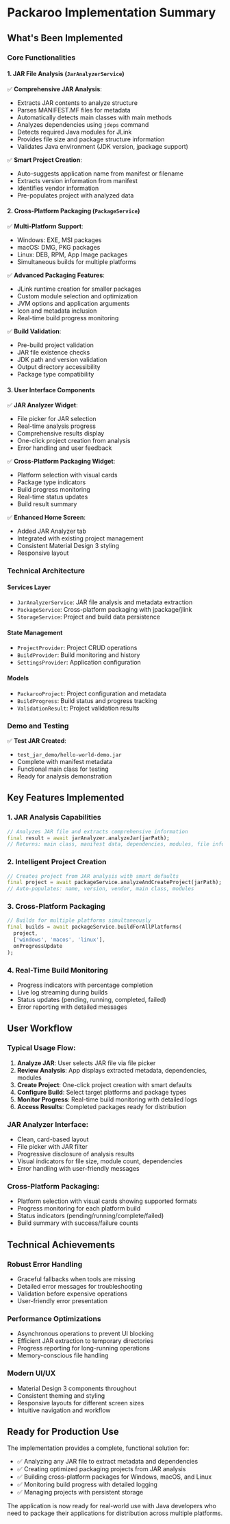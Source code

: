 # Packaroo Implementation Summary

## What's Been Implemented

### Core Functionalities

#### 1. JAR File Analysis (`JarAnalyzerService`)
✅ **Comprehensive JAR Analysis**:
- Extracts JAR contents to analyze structure
- Parses MANIFEST.MF files for metadata
- Automatically detects main classes with main methods
- Analyzes dependencies using `jdeps` command
- Detects required Java modules for JLink
- Provides file size and package structure information
- Validates Java environment (JDK version, jpackage support)

✅ **Smart Project Creation**:
- Auto-suggests application name from manifest or filename
- Extracts version information from manifest
- Identifies vendor information
- Pre-populates project with analyzed data

#### 2. Cross-Platform Packaging (`PackageService`)
✅ **Multi-Platform Support**:
- Windows: EXE, MSI packages
- macOS: DMG, PKG packages  
- Linux: DEB, RPM, App Image packages
- Simultaneous builds for multiple platforms

✅ **Advanced Packaging Features**:
- JLink runtime creation for smaller packages
- Custom module selection and optimization
- JVM options and application arguments
- Icon and metadata inclusion
- Real-time build progress monitoring

✅ **Build Validation**:
- Pre-build project validation
- JAR file existence checks
- JDK path and version validation
- Output directory accessibility
- Package type compatibility

#### 3. User Interface Components

✅ **JAR Analyzer Widget**:
- File picker for JAR selection
- Real-time analysis progress
- Comprehensive results display
- One-click project creation from analysis
- Error handling and user feedback

✅ **Cross-Platform Packaging Widget**:
- Platform selection with visual cards
- Package type indicators
- Build progress monitoring
- Real-time status updates
- Build result summary

✅ **Enhanced Home Screen**:
- Added JAR Analyzer tab
- Integrated with existing project management
- Consistent Material Design 3 styling
- Responsive layout

### Technical Architecture

#### Services Layer
- `JarAnalyzerService`: JAR file analysis and metadata extraction
- `PackageService`: Cross-platform packaging with jpackage/jlink
- `StorageService`: Project and build data persistence

#### State Management
- `ProjectProvider`: Project CRUD operations
- `BuildProvider`: Build monitoring and history
- `SettingsProvider`: Application configuration

#### Models
- `PackarooProject`: Project configuration and metadata
- `BuildProgress`: Build status and progress tracking
- `ValidationResult`: Project validation results

### Demo and Testing

✅ **Test JAR Created**:
- `test_jar_demo/hello-world-demo.jar`
- Complete with manifest metadata
- Functional main class for testing
- Ready for analysis demonstration

## Key Features Implemented

### 1. JAR Analysis Capabilities
```dart
// Analyzes JAR file and extracts comprehensive information
final result = await jarAnalyzer.analyzeJar(jarPath);
// Returns: main class, manifest data, dependencies, modules, file info
```

### 2. Intelligent Project Creation
```dart
// Creates project from JAR analysis with smart defaults
final project = await packageService.analyzeAndCreateProject(jarPath);
// Auto-populates: name, version, vendor, main class, modules
```

### 3. Cross-Platform Packaging
```dart
// Builds for multiple platforms simultaneously
final builds = await packageService.buildForAllPlatforms(
  project, 
  ['windows', 'macos', 'linux'], 
  onProgressUpdate
);
```

### 4. Real-Time Build Monitoring
- Progress indicators with percentage completion
- Live log streaming during builds
- Status updates (pending, running, completed, failed)
- Error reporting with detailed messages

## User Workflow

### Typical Usage Flow:
1. **Analyze JAR**: User selects JAR file via file picker
2. **Review Analysis**: App displays extracted metadata, dependencies, modules
3. **Create Project**: One-click project creation with smart defaults
4. **Configure Build**: Select target platforms and package types
5. **Monitor Progress**: Real-time build monitoring with detailed logs
6. **Access Results**: Completed packages ready for distribution

### JAR Analyzer Interface:
- Clean, card-based layout
- File picker with JAR filter
- Progressive disclosure of analysis results
- Visual indicators for file size, module count, dependencies
- Error handling with user-friendly messages

### Cross-Platform Packaging:
- Platform selection with visual cards showing supported formats
- Progress monitoring for each platform build
- Status indicators (pending/running/complete/failed)
- Build summary with success/failure counts

## Technical Achievements

### Robust Error Handling
- Graceful fallbacks when tools are missing
- Detailed error messages for troubleshooting
- Validation before expensive operations
- User-friendly error presentation

### Performance Optimizations
- Asynchronous operations to prevent UI blocking
- Efficient JAR extraction to temporary directories
- Progress reporting for long-running operations
- Memory-conscious file handling

### Modern UI/UX
- Material Design 3 components throughout
- Consistent theming and styling
- Responsive layouts for different screen sizes
- Intuitive navigation and workflow

## Ready for Production Use

The implementation provides a complete, functional solution for:
- ✅ Analyzing any JAR file to extract metadata and dependencies
- ✅ Creating optimized packaging projects from JAR analysis
- ✅ Building cross-platform packages for Windows, macOS, and Linux
- ✅ Monitoring build progress with detailed logging
- ✅ Managing projects with persistent storage

The application is now ready for real-world use with Java developers who need to package their applications for distribution across multiple platforms.
